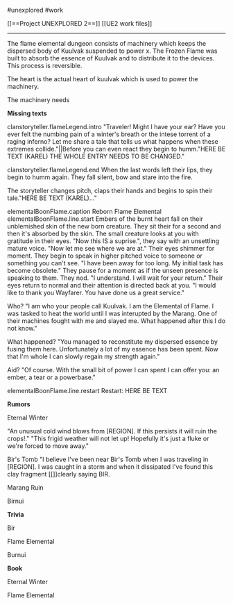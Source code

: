 #unexplored 
#work 

[[==Project UNEXPLORED 2==]]
[[UE2 work files]]

----

The flame elemental dungeon consists of machinery which keeps the dispersed body of Kuulvak suspended to power x.
The Frozen Flame was built to absorb the essence of Kuulvak and to distribute it to the devices. This process is reversible. 

The heart is the actual heart of kuulvak which is used to power the machinery.

The machinery needs

**Missing texts**

clanstoryteller.flameLegend.intro	"Traveler! Might I have your ear? Have you ever felt the numbing pain of a winter's breath or the intese torrent of a raging inferno? Let me share a tale that tells us what happens when these extremes collide."||Before you can even react they begin to humm."HERE BE TEXT (KAREL) THE WHOLE ENTRY NEEDS TO BE CHANGED."	

clanstoryteller.flameLegend.end	When the last words left their lips, they begin to humm again. They fall silent, bow and stare into the fire. 

The storyteller changes pitch, claps their hands and begins to spin their tale."HERE BE TEXT (KAREL)..."

elementalBoonFlame.caption	Reborn Flame Elemental
elementalBoonFlame.line.start	 Embers of the burnt heart fall on their unblemished skin of the new born creature. They sit their for a second and then it's absorbed by the skin. The small creature looks at you with gratitude in their eyes. 
"Now this IS a suprise.", they say with an unsettling mature voice. "Now let me see where we are at." Their eyes shimmer for moment. They begin to speak in higher pitched voice to someone or something you can't see. "I have been away for too long. My initial task has become obsolete." They pause for a moment as if the unseen presence is speaking to them. They nod. "I understand. I will wait for your return." Their eyes return to normal and their attention is directed back at you.
"I would like to thank you Wayfarer. You have done us a great service."

Who?
"I am who your people call Kuulvak. I am the Elemental of Flame. I was tasked to heat the world until I was interupted by the Marang. One of their machines fought with me and slayed me. What happened after this I do not know."

What happened?
"You managed to reconstitute my dispersed essence by fusing them here. Unfortunately a lot of my essence has been spent. Now that I'm whole I can slowly regain my strength again."

Aid?
"Of course. With the small bit of power I can spent I can offer you: an ember, a tear or a powerbase."


elementalBoonFlame.line.restart	Restart: HERE BE TEXT

**Rumors**

Eternal Winter

"An unusual cold wind blows from [REGION]. If this persists it will ruin the crops!."
"This frigid weather will not let up! Hopefully it's just a fluke or we're forced to move away."

Bir's Tomb
"I believe I've been near Bir's Tomb when I was traveling in [REGION].  I was caught in a storm and when it dissipated I've found this clay fragment [[]]clearly saying BIR. 

Marang Ruin

Birnui

**Trivia**

Bir

Flame Elemental

Burnui

**Book**

Eternal Winter

Flame Elemental